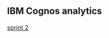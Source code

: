 ## IBM Cognos analytics 
<a href="https://us3.ca.analytics.ibm.com/bi/?perspective=explore&pathRef=.my_folders%2Fdata_exploration%2Fhealth_care_exploration&subView=model00000184410946c6_00000000">sprint 2</a>
